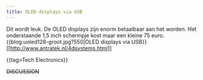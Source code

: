 ```yaml
---
title: OLED displays via USB
---
```

Dit wordt leuk. De OLED displays zijn enorm betaalbaar aan het worden. Het onderstaande 1,5 inch schermpje kost maar een kleine 75 euro.
{{blog:uoled128-groot.jpg?550|OLED displays via USB}}
[[http://www.antratek.nl/4dsystems.html]]

{{tag>Tech Electronics}}


~~DISCUSSION~~
